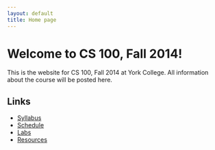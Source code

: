 ```yaml
---
layout: default
title: Home page
---
```


# Welcome to CS 100, Fall 2014!

This is the website for CS 100, Fall 2014 at York College.
All information about the course will be posted here.

## Links

<div class="linkcolumn">
<ul>
  <li><a href="syllabus.html">Syllabus</a></li>
  <li><a href="schedule.html">Schedule</a></li>
  <li><a href="labs/index.html">Labs</a></li>
  <li><a href="resources.html">Resources</a></li>
<!--  <li><a href="submitting.html">Submitting labs and assignments</a></li>-->
<!--  <li><a href="https://cs.ycp.edu/marmoset">Marmoset (submission server)</a></li>-->
</ul>
</div>


<div style="clear: both;"></div>

<!-- vim:set wrap: ­-->
<!-- vim:set linebreak: -->
<!-- vim:set nolist: -->

